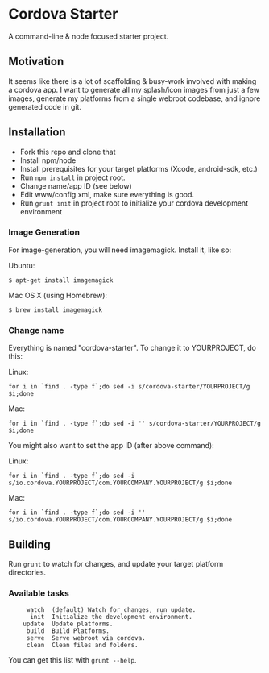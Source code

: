 # Cordova Starter

A command-line & node focused starter project.

## Motivation

It seems like there is a lot of scaffolding & busy-work involved with making a cordova app.  I want to generate all my splash/icon images from just a few  images, generate my platforms from a single webroot codebase, and ignore generated code in git.

## Installation

*  Fork this repo and clone that
*  Install npm/node
*  Install prerequisites for your target platforms (Xcode, android-sdk, etc.)
*  Run `npm install` in project root.
*  Change name/app ID (see below)
*  Edit www/config.xml, make sure everything is good.
*  Run `grunt init` in project root to initialize your cordova development environment

### Image Generation

For image-generation, you will need imagemagick. Install it, like so:

Ubuntu:

```
$ apt-get install imagemagick
```

Mac OS X (using Homebrew):

```
$ brew install imagemagick
```


### Change name

Everything is named "cordova-starter". To change it to YOURPROJECT, do this:

Linux:

```
for i in `find . -type f`;do sed -i s/cordova-starter/YOURPROJECT/g $i;done
```

Mac:

```
for i in `find . -type f`;do sed -i '' s/cordova-starter/YOURPROJECT/g $i;done
```

You might also want to set the app ID (after above command):

Linux:

```
for i in `find . -type f`;do sed -i s/io.cordova.YOURPROJECT/com.YOURCOMPANY.YOURPROJECT/g $i;done
```

Mac:

```
for i in `find . -type f`;do sed -i '' s/io.cordova.YOURPROJECT/com.YOURCOMPANY.YOURPROJECT/g $i;done
```

## Building

Run `grunt` to watch for changes, and update your target platform directories.

### Available tasks

         watch  (default) Watch for changes, run update.
          init  Initialize the development environment.
        update  Update platforms.
         build  Build Platforms.
         serve  Serve webroot via cordova.
         clean  Clean files and folders.

You can get this list with `grunt --help`.